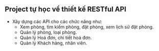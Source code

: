 ## Project tự học về thiết kế RESTful API
- Xây dựng các API cho các chức năng như:
  + Xem phòng, tìm kiếm phòng, đặt phòng, xem lịch sử đặt phòng.
  + Quản lý phòng, loại phòng.
  + Quản lý Hoá đơn, chi tiết hoá đơn.
  + Quản lý Khách hàng, nhân viên.
